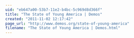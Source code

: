 ```yaml
---
uid: "eb647a00-53b7-11e2-b4bc-5c969d8d366f"
title: "The State of Young America | Demos"
created: "2011-11-02 12:17:42"
page_url: "http://www.demos.org/state-of-young-america"
filename: "The State of Young America | Demos.html"
---
```

